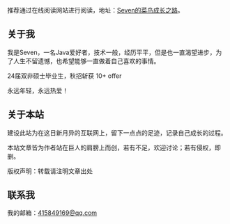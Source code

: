 推荐通过在线阅读网站进行阅读，地址：[Seven的菜鸟成长之路](https://www.seven97.top/)。


## 关于我

我是Seven，一名Java爱好者，技术一般，经历平平，但是也一直渴望进步，为了人生不留遗憾，也希望能够一直做着自己喜欢的事情。

24届双非硕士毕业生，秋招斩获 10+ offer

永远年轻，永远热爱！

## 关于本站
建设此站为在这日新月异的互联网上，留下一点点的足迹，记录自己成长的过程。

本站文章皆为作者站在巨人的肩膀上而创，若有不足，欢迎讨论；若有侵权，即删。

版权声明：转载请注明文章出处

## 联系我
我的邮箱：415849169@qq.com
